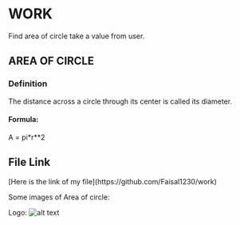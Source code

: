 <h1>WORK</h1>
Find area of circle take a value from user.

<h2>AREA OF CIRCLE</h2>
<h3>Definition</h3>
<p>The distance across a circle through its center is called its diameter. </p>
<h4> Formula:</h4>
<p> A = pi*r**2 </p>

<h2>File Link</h2>
[Here is the link of my file](https://github.com/Faisal1230/work)

Some images of Area of circle:

Logo:
![alt text](https://www.google.com/url?sa=i&source=images&cd=&ved=2ahUKEwii6ZeTnqLjAhUQaBoKHZ2GDkwQjRx6BAgBEAU&url=https%3A%2F%2Fwww.onlinemathlearning.com%2Farea-of-circle.html&psig=AOvVaw3sw6bJd_qTGKOohIErPHip&ust=1562569231631412)
 
